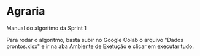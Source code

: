 # Agraria

Manual do algoritmo da Sprint 1

Para rodar o algoritmo, basta subir no Google Colab o arquivo "Dados prontos.xlsx" e ir na aba Ambiente de Exetução e clicar em executar tudo.
